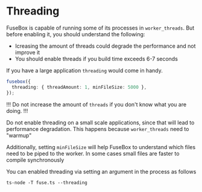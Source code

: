 # Threading

FuseBox is capable of running some of its processes in `worker_threads`. But before enabling it, you should understand
the following:

- Icreasing the amount of threads could degrade the performance and not improve it
- You should enable threads if you build time exceeds 6-7 seconds

If you have a large application `threading` would come in handy.

```ts
fusebox({
  threading: { threadAmount: 1, minFileSize: 5000 },
});
```

!!! Do not increase the amount of `threads` if you don't know what you are doing. !!!

Do not enable threading on a small scale applications, since that will lead to performance degradation. This happens
because `worker_threads` need to "warmup"

Additionally, setting `minFileSize` will help FuseBox to understand which files need to be piped to the worker. In some
cases small files are faster to compile synchronously

You can enabled threading via setting an argument in the process as follows

```shell
ts-node -T fuse.ts --threading
```
